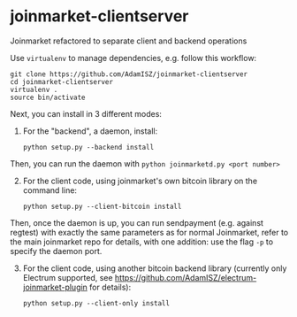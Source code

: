 # joinmarket-clientserver
Joinmarket refactored to separate client and backend operations

Use `virtualenv` to manage dependencies, e.g. follow this workflow:

    git clone https://github.com/AdamISZ/joinmarket-clientserver
    cd joinmarket-clientserver
    virtualenv .
    source bin/activate
    
Next, you can install in 3 different modes:

1. For the "backend", a daemon, install:

    `python setup.py --backend install`

 Then, you can run the daemon with `python joinmarketd.py <port number>`
 
2. For the client code, using joinmarket's own bitcoin library on the command line:
 
    `python setup.py --client-bitcoin install`

 Then, once the daemon is up, you can run sendpayment (e.g. against regtest) with
 exactly the same parameters as for normal Joinmarket, refer to the main joinmarket
 repo for details, with one addition: use the flag `-p` to specify the daemon port.

3. For the client code, using another bitcoin backend library (currently only Electrum
supported, see https://github.com/AdamISZ/electrum-joinmarket-plugin for details):

    `python setup.py --client-only install`
